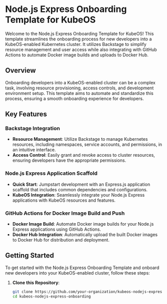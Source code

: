 # Node.js Express Onboarding Template for KubeOS

Welcome to the Node.js Express Onboarding Template for KubeOS! This template streamlines the onboarding process for new developers into a KubeOS-enabled Kubernetes cluster. It utilizes Backstage to simplify resource management and user access while also integrating with GitHub Actions to automate Docker image builds and uploads to Docker Hub.

## Overview

Onboarding developers into a KubeOS-enabled cluster can be a complex task, involving resource provisioning, access controls, and development environment setup. This template aims to automate and standardize this process, ensuring a smooth onboarding experience for developers.

## Key Features

### Backstage Integration

- **Resource Management**: Utilize Backstage to manage Kubernetes resources, including namespaces, service accounts, and permissions, in an intuitive interface.
- **Access Control**: Easily grant and revoke access to cluster resources, ensuring developers have the appropriate permissions.

### Node.js Express Application Scaffold

- **Quick Start**: Jumpstart development with an Express.js application scaffold that includes common dependencies and configurations.
- **KubeOS Integration**: Seamlessly integrate your Node.js Express applications with KubeOS resources and features.

### GitHub Actions for Docker Image Build and Push

- **Docker Image Build**: Automate Docker image builds for your Node.js Express applications using GitHub Actions.
- **Docker Hub Integration**: Automatically upload the built Docker images to Docker Hub for distribution and deployment.

## Getting Started

To get started with the Node.js Express Onboarding Template and onboard new developers into your KubeOS-enabled cluster, follow these steps:

1. **Clone this Repository**:

   ```bash
   git clone https://github.com/your-organization/kubeos-nodejs-express-onboarding.git
   cd kubeos-nodejs-express-onboarding
